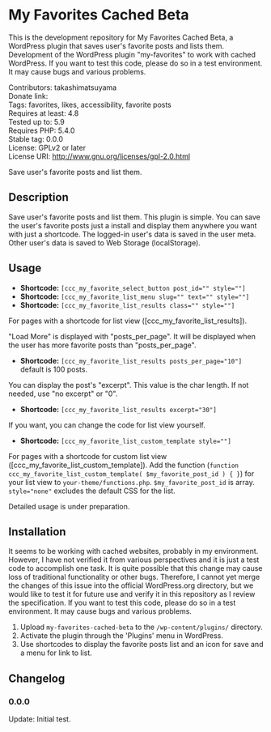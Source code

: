# My Favorites Cached Beta

This is the development repository for My Favorites Cached Beta, a WordPress plugin that saves user's favorite posts and lists them. Development of the WordPress plugin "my-favorites" to work with cached WordPress. If you want to test this code, please do so in a test environment. It may cause bugs and various problems.

Contributors: takashimatsuyama  
Donate link:  
Tags: favorites, likes, accessibility, favorite posts  
Requires at least: 4.8  
Tested up to: 5.9  
Requires PHP: 5.4.0  
Stable tag: 0.0.0  
License: GPLv2 or later  
License URI: http://www.gnu.org/licenses/gpl-2.0.html

Save user's favorite posts and list them.

## Description

Save user's favorite posts and list them.
This plugin is simple. You can save the user's favorite posts just a install and display them anywhere you want with just a shortcode.
The logged-in user's data is saved in the user meta. Other user's data is saved to Web Storage (localStorage).

## Usage

- **Shortcode:** `[ccc_my_favorite_select_button post_id="" style=""]`
- **Shortcode:** `[ccc_my_favorite_list_menu slug="" text="" style=""]`
- **Shortcode:** `[ccc_my_favorite_list_results class="" style=""]`

For pages with a shortcode for list view ([ccc_my_favorite_list_results]).

"Load More" is displayed with "posts_per_page".
It will be displayed when the user has more favorite posts than "posts_per_page".

- **Shortcode:** `[ccc_my_favorite_list_results posts_per_page="10"]` default is 100 posts.

You can display the post's "excerpt".
This value is the char length.
If not needed, use "no excerpt" or "0".

- **Shortcode:** `[ccc_my_favorite_list_results excerpt="30"]`

If you want, you can change the code for list view yourself.

- **Shortcode:** `[ccc_my_favorite_list_custom_template style=""]`

For pages with a shortcode for custom list view ([ccc_my_favorite_list_custom_template]).
Add the function (`function ccc_my_favorite_list_custom_template( $my_favorite_post_id ) { }`) for your list view to `your-theme/functions.php`.
`$my_favorite_post_id` is array.
`style="none"` excludes the default CSS for the list.

Detailed usage is under preparation.

## Installation

It seems to be working with cached websites, probably in my environment. However, I have not verified it from various perspectives and it is just a test code to accomplish one task.  It is quite possible that this change may cause loss of traditional functionality or other bugs.
Therefore, I cannot yet merge the changes of this issue into the official WordPress.org directory, but we would like to test it for future use and verify it in this repository as I review the specification.
If you want to test this code, please do so in a test environment. It may cause bugs and various problems.

1. Upload `my-favorites-cached-beta` to the `/wp-content/plugins/` directory.
2. Activate the plugin through the 'Plugins' menu in WordPress.
3. Use shortcodes to display the favorite posts list and an icon for save and a menu for link to list.

## Changelog

### 0.0.0

Update: Initial test.
